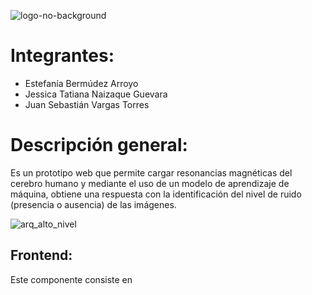 ![logo-no-background](https://github.com/Proyecto-de-Grado-Brainy-Noise/.github/assets/78034097/2da46487-16de-45d4-a66d-14f4f95f0581)

# Integrantes:
 - Estefanía Bermúdez Arroyo
 - Jessica Tatiana Naizaque Guevara 
 - Juan Sebastián Vargas Torres 

# Descripción general:

Es un prototipo web que permite cargar resonancias magnéticas del cerebro humano y mediante el uso de un modelo de aprendizaje de máquina, obtiene una respuesta con la identificación del nivel de ruido (presencia o ausencia) de las imágenes. 

![arq_alto_nivel](https://github.com/Proyecto-de-Grado-Brainy-Noise/.github/assets/78034097/0a5e71b0-e366-4ed5-9801-b24701794fd3)

## Frontend:

Este componente consiste en 

